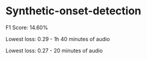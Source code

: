 # Synthetic-onset-detection

F1 Score: 14.60%

Lowest loss: 0.29 - 1h 40 minutes of audio

Lowest loss: 0.27 - 20 minutes of audio